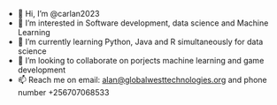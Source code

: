 - 👋 Hi, I’m @carlan2023
- 👀 I’m interested in Software development,  data science and Machine Learning
- 🌱 I’m currently learning Python, Java and R simultaneously for data science
- 💞️ I’m looking to collaborate on porjects machine learning and game development
- 📫 Reach me on email: alan@globalwesttechnologies.org and phone number +256707068533

<!---
carlan2023/carlan2023 is a ✨ special ✨ repository because its `README.md` (this file) appears on your GitHub profile.
You can click the Preview link to take a look at your changes.
--->
